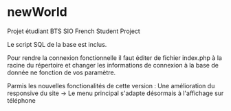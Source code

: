 # newWorld
Projet étudiant BTS SIO
French Student Project

Le script SQL de la base est inclus.

Pour rendre la connexion fonctionnelle il faut éditer de fichier index.php à la racine du répertoire et changer les informations de connexion à la base de donnée ne fonction de vos paramètre.

Parmis les nouvelles fonctionalités de cette version :
Une amélioration du responsive du site 
			-> Le menu principal s'adapte désormais à l'affichage sur téléphone


